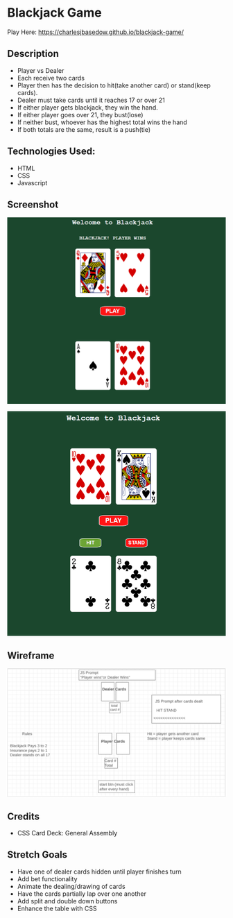 # Blackjack Game

Play Here: https://charlesjbasedow.github.io/blackjack-game/

## Description
- Player vs Dealer
- Each receive two cards
- Player then has the decision to hit(take another card) or stand(keep cards). 
- Dealer must take cards until it reaches 17 or over 21
- If either player gets blackjack, they win the hand.
- If either player goes over 21, they bust(lose)
- If neither bust, whoever has the highest total wins the hand
- If both totals are the same, result is a push(tie)

## Technologies Used: 
- HTML
- CSS
- Javascript

## Screenshot

![Blackjack State](images/blackjackss.png)

![Hit Stand Buttons](images/blackjackhitstndss.png)

## Wireframe

![Wireframe](wireframebj.png)

## Credits
- CSS Card Deck: General Assembly

## Stretch Goals
- Have one of dealer cards hidden until player finishes turn
- Add bet functionality
- Animate the dealing/drawing of cards
- Have the cards partially lap over one another
- Add split and double down buttons
- Enhance the table with CSS